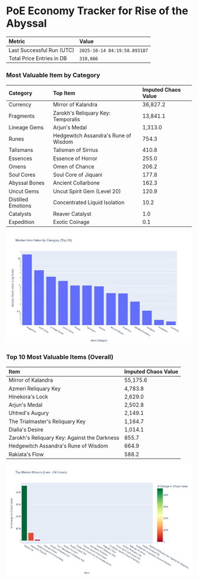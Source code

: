 # PoE Economy Tracker for Rise of the Abyssal

<!-- START_MAINTENANCE -->
| Metric | Value |
|:---|:---|
| Last Successful Run (UTC) | `2025-10-14 04:19:58.893187` |
| Total Price Entries in DB | `310,866` |

<!-- END_MAINTENANCE -->

<!-- START_DATAFRAME_DEBUG -->
<!-- END_DATAFRAME_DEBUG -->

<!-- START_CATEGORY_ANALYSIS -->
### Most Valuable Item by Category
| Category | Top Item | Imputed Chaos Value |
| :--- | :--- | :--- |
| Currency | Mirror of Kalandra | 36,827.2 |
| Fragments | Zarokh's Reliquary Key: Temporalis | 13,841.1 |
| Lineage Gems | Arjun's Medal | 1,313.0 |
| Runes | Hedgewitch Assandra's Rune of Wisdom | 754.3 |
| Talismans | Talisman of Sirrius | 410.8 |
| Essences | Essence of Horror | 255.0 |
| Omens | Omen of Chance | 206.2 |
| Soul Cores | Soul Core of Jiquani | 177.8 |
| Abyssal Bones | Ancient Collarbone | 162.3 |
| Uncut Gems | Uncut Spirit Gem (Level 20) | 120.9 |
| Distilled Emotions | Concentrated Liquid Isolation | 10.2 |
| Catalysts | Reaver Catalyst | 1.0 |
| Expedition | Exotic Coinage | 0.1 |


![Category Analysis Chart](charts/category_analysis.png)
<!-- END_ANALYSIS -->

<!-- START_ANALYSIS -->
### Top 10 Most Valuable Items (Overall)
| Item | Imputed Chaos Value |
| :--- | :--- |
| Mirror of Kalandra | 55,175.6 |
| Azmeri Reliquary Key | 4,783.8 |
| Hinekora's Lock | 2,629.0 |
| Arjun's Medal | 2,502.8 |
| Uhtred's Augury | 2,149.1 |
| The Trialmaster's Reliquary Key | 1,164.7 |
| Dialla's Desire | 1,014.1 |
| Zarokh's Reliquary Key: Against the Darkness | 855.7 |
| Hedgewitch Assandra's Rune of Wisdom | 664.9 |
| Rakiata's Flow | 588.2 |


![Market Movers Chart](charts/market_movers.png)
<!-- END_ANALYSIS -->
